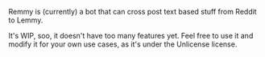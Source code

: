 Remmy is (currently) a bot that can cross post text based stuff from Reddit to Lemmy.

It's WIP, soo, it doesn't have too many features yet. Feel free to use it and modify it for your own use cases, as it's under the Unlicense license.

